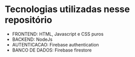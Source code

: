 # Tecnologias utilizadas nesse repositório

* FRONTEND: HTML, Javascript e CSS puros
* BACKEND: NodeJs
* AUTENTICACAO: Firebase authentication
* BANCO DE DADOS: Firebase firestore

